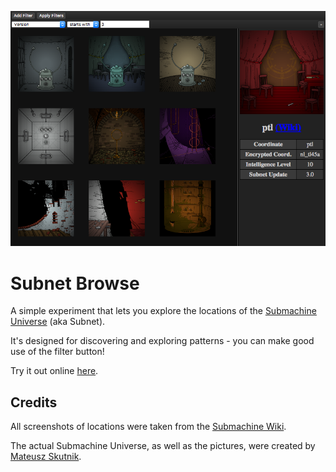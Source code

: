 ![Demo screenshot](img/demo.png)

# Subnet Browse

A simple experiment that lets you explore the locations of the
[Submachine Universe][subnet] (aka Subnet).

It's designed for discovering and exploring patterns - you can make good use of
the filter button!

Try it out online [here](online).

## Credits

All screenshots of locations were taken from the [Submachine Wiki][wiki].

The actual Submachine Universe, as well as the pictures, were created by
[Mateusz Skutnik][mateusz].

  [online]: https://liam4.github.io/subnet-thing/
  [subnet]: http://submachine.wikia.com/wiki/Submachine_Universe
  [wiki]: http://submachine.wikia.com
  [mateusz]: http://mateuszskutnik.com
